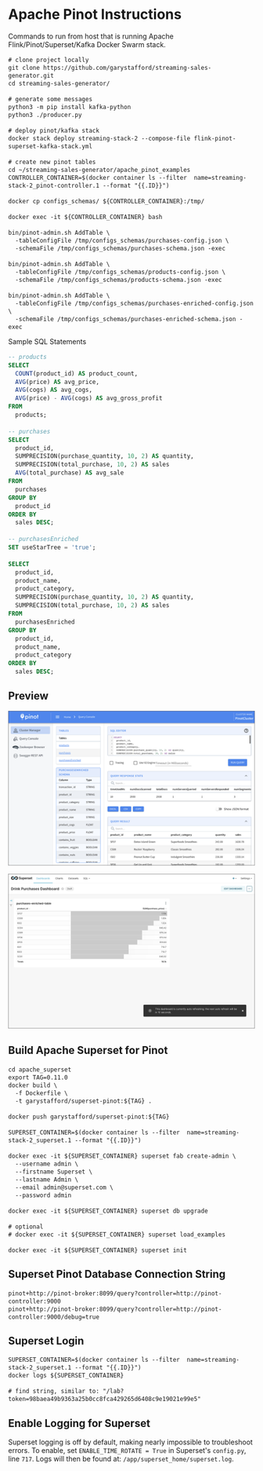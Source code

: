 # Apache Pinot Instructions

Commands to run from host that is running Apache Flink/Pinot/Superset/Kafka Docker Swarm stack.

```shell
# clone project locally
git clone https://github.com/garystafford/streaming-sales-generator.git
cd streaming-sales-generator/

# generate some messages
python3 -m pip install kafka-python
python3 ./producer.py

# deploy pinot/kafka stack
docker stack deploy streaming-stack-2 --compose-file flink-pinot-superset-kafka-stack.yml

# create new pinot tables
cd ~/streaming-sales-generator/apache_pinot_examples
CONTROLLER_CONTAINER=$(docker container ls --filter  name=streaming-stack-2_pinot-controller.1 --format "{{.ID}}")

docker cp configs_schemas/ ${CONTROLLER_CONTAINER}:/tmp/

docker exec -it ${CONTROLLER_CONTAINER} bash

bin/pinot-admin.sh AddTable \
  -tableConfigFile /tmp/configs_schemas/purchases-config.json \
  -schemaFile /tmp/configs_schemas/purchases-schema.json -exec

bin/pinot-admin.sh AddTable \
  -tableConfigFile /tmp/configs_schemas/products-config.json \
  -schemaFile /tmp/configs_schemas/products-schema.json -exec

bin/pinot-admin.sh AddTable \
  -tableConfigFile /tmp/configs_schemas/purchases-enriched-config.json \
  -schemaFile /tmp/configs_schemas/purchases-enriched-schema.json -exec
```

Sample SQL Statements

```sql
-- products
SELECT
  COUNT(product_id) AS product_count,
  AVG(price) AS avg_price,
  AVG(cogs) AS avg_cogs,
  AVG(price) - AVG(cogs) AS avg_gross_profit
FROM
  products;

-- purchases
SELECT
  product_id,
  SUMPRECISION(purchase_quantity, 10, 2) AS quantity,
  SUMPRECISION(total_purchase, 10, 2) AS sales
  AVG(total_purchase) AS avg_sale
FROM
  purchases
GROUP BY
  product_id
ORDER BY
  sales DESC;

-- purchasesEnriched
SET useStarTree = 'true';

SELECT
  product_id,
  product_name,
  product_category,
  SUMPRECISION(purchase_quantity, 10, 2) AS quantity,
  SUMPRECISION(total_purchase, 10, 2) AS sales
FROM
  purchasesEnriched
GROUP BY
  product_id,
  product_name,
  product_category
ORDER BY
  sales DESC;
```

## Preview

![Pinot UI](screengrabs/pinot_ui.png)

![Superset](screengrabs/superset.png)

## Build Apache Superset for Pinot

```shell
cd apache_superset
export TAG=0.11.0
docker build \
  -f Dockerfile \
  -t garystafford/superset-pinot:${TAG} .

docker push garystafford/superset-pinot:${TAG}

SUPERSET_CONTAINER=$(docker container ls --filter  name=streaming-stack-2_superset.1 --format "{{.ID}}")

docker exec -it ${SUPERSET_CONTAINER} superset fab create-admin \
  --username admin \
  --firstname Superset \
  --lastname Admin \
  --email admin@superset.com \
  --password admin

docker exec -it ${SUPERSET_CONTAINER} superset db upgrade

# optional
# docker exec -it ${SUPERSET_CONTAINER} superset load_examples

docker exec -it ${SUPERSET_CONTAINER} superset init
```

## Superset Pinot Database Connection String

```text
pinot+http://pinot-broker:8099/query?controller=http://pinot-controller:9000
pinot+http://pinot-broker:8099/query?controller=http://pinot-controller:9000/debug=true
```

## Superset Login

```shell
SUPERSET_CONTAINER=$(docker container ls --filter  name=streaming-stack-2_superset.1 --format "{{.ID}}")
docker logs ${SUPERSET_CONTAINER}

# find string, similar to: "/lab?token=98baea49b9363a25b0cc8fca429265d6408c9e19021e99e5"
```

## Enable Logging for Superset

Superset logging is off by default, making nearly impossible to troubleshoot errors. To enable, set `ENABLE_TIME_ROTATE = True` in Superset's `config.py`, line `717`. Logs will then be found at: `/app/superset_home/superset.log`.
